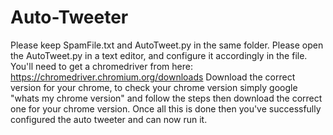 # Auto-Tweeter

Please keep SpamFile.txt and AutoTweet.py in the same folder.
Please open the AutoTweet.py in a text editor, and configure it accordingly in the file.
You'll need to get a chromedriver from here: https://chromedriver.chromium.org/downloads
Download the correct version for your chrome, to check your chrome version simply google "whats my chrome version" and follow the steps then download the correct one for your chrome version.
Once all this is done then you've successfully configured the auto tweeter and can now run it.
